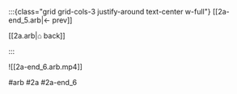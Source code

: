 :::{class="grid grid-cols-3 justify-around text-center w-full"}
[[2a-end_5.arb|← prev]]

[[2a.arb|⌂ back]]

<span/>

:::

![[2a-end_6.arb.mp4]]

#arb #2a #2a-end_6

